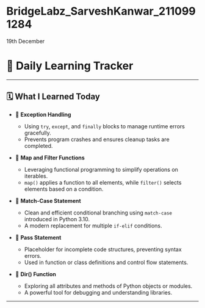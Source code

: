 # BridgeLabz_SarveshKanwar_2110991284

19th December

# 🌟 Daily Learning Tracker

---

## 🗓️ **What I Learned Today**

- 🔹 **Exception Handling**  
  - Using `try`, `except`, and `finally` blocks to manage runtime errors gracefully.  
  - Prevents program crashes and ensures cleanup tasks are completed.  

- 🔹 **Map and Filter Functions**  
  - Leveraging functional programming to simplify operations on iterables.  
  - `map()` applies a function to all elements, while `filter()` selects elements based on a condition.  

- 🔹 **Match-Case Statement**  
  - Clean and efficient conditional branching using `match-case` introduced in Python 3.10.  
  - A modern replacement for multiple `if-elif` conditions.  

- 🔹 **Pass Statement**  
  - Placeholder for incomplete code structures, preventing syntax errors.  
  - Used in function or class definitions and control flow statements.  

- 🔹 **Dir() Function**  
  - Exploring all attributes and methods of Python objects or modules.  
  - A powerful tool for debugging and understanding libraries.  

---


